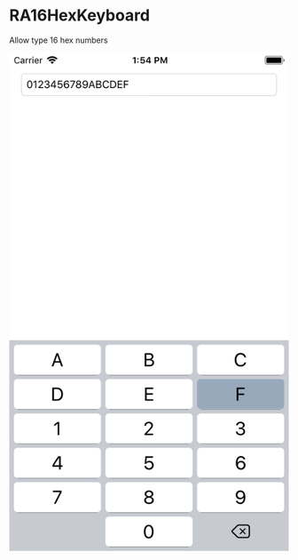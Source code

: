 # RA16HexKeyboard
Allow type 16 hex numbers

![RA16HexKeyboard Screenshot](/ScreenShot.png?raw=true)